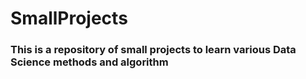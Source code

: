 # SmallProjects
### This is a repository of small projects to learn various Data Science methods and algorithm
